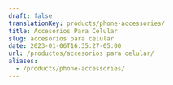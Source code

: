 ```yaml
---
draft: false
translationKey: products/phone-accessories/
title: Accesorios Para Celular
slug: accesorios para celular
date: 2023-01-06T16:35:27-05:00
url: /productos/accesorios para celular/
aliases:
  - /products/phone-accessories/
---
```

